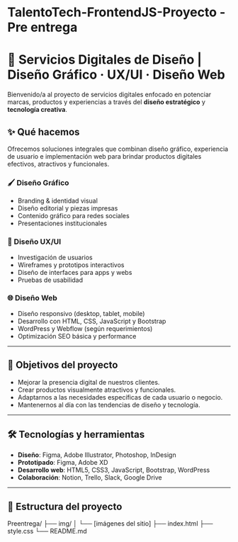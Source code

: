 # TalentoTech-FrontendJS-Proyecto -Pre entrega
# 🧩 Servicios Digitales de Diseño | Diseño Gráfico · UX/UI · Diseño Web

Bienvenido/a al proyecto de servicios digitales enfocado en potenciar marcas, productos y experiencias a través del **diseño estratégico** y **tecnología creativa**.

## ✨ Qué hacemos

Ofrecemos soluciones integrales que combinan diseño gráfico, experiencia de usuario e implementación web para brindar productos digitales efectivos, atractivos y funcionales.

### 🖌️ Diseño Gráfico
- Branding & identidad visual
- Diseño editorial y piezas impresas
- Contenido gráfico para redes sociales
- Presentaciones institucionales

### 📱 Diseño UX/UI
- Investigación de usuarios
- Wireframes y prototipos interactivos
- Diseño de interfaces para apps y webs
- Pruebas de usabilidad

### 🌐 Diseño Web
- Diseño responsivo (desktop, tablet, mobile)
- Desarrollo con HTML, CSS, JavaScript y Bootstrap
- WordPress y Webflow (según requerimientos)
- Optimización SEO básica y performance

---

## 🚀 Objetivos del proyecto

- Mejorar la presencia digital de nuestros clientes.
- Crear productos visualmente atractivos y funcionales.
- Adaptarnos a las necesidades específicas de cada usuario o negocio.
- Mantenernos al día con las tendencias de diseño y tecnología.

---

## 🛠️ Tecnologías y herramientas

- **Diseño**: Figma, Adobe Illustrator, Photoshop, InDesign
- **Prototipado**: Figma, Adobe XD
- **Desarrollo web**: HTML5, CSS3, JavaScript, Bootstrap, WordPress
- **Colaboración**: Notion, Trello, Slack, Google Drive

---

## 📁 Estructura del proyecto

Preentrega/
├── img/
│   └── [imágenes del sitio]
├── index.html
├── style.css
└── README.md

